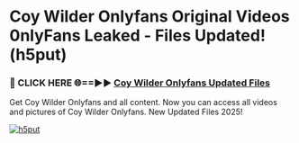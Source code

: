 # Coy Wilder Onlyfans Original Videos 0nlyFans Leaked - Files Updated! (h5put)

<h3>🔴 CLICK HERE 🌐==►► <a href="https://tinyurl.com/2wckxsce" rel="nofollow">Coy Wilder Onlyfans Updated Files</a></h3>

Get Coy Wilder Onlyfans and all content. Now you can access all videos and pictures of Coy Wilder Onlyfans. New Updated Files 2025!

[![h5put](https://i.imgur.com/AFduVYN.gif)](https://tinyurl.com/2wckxsce)
